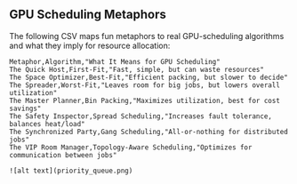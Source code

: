 ## GPU Scheduling Metaphors

The following CSV maps fun metaphors to real GPU-scheduling algorithms and what they imply for resource allocation:

```csv
Metaphor,Algorithm,"What It Means for GPU Scheduling"
The Quick Host,First-Fit,"Fast, simple, but can waste resources"
The Space Optimizer,Best-Fit,"Efficient packing, but slower to decide"
The Spreader,Worst-Fit,"Leaves room for big jobs, but lowers overall utilization"
The Master Planner,Bin Packing,"Maximizes utilization, best for cost savings"
The Safety Inspector,Spread Scheduling,"Increases fault tolerance, balances heat/load"
The Synchronized Party,Gang Scheduling,"All-or-nothing for distributed jobs"
The VIP Room Manager,Topology-Aware Scheduling,"Optimizes for communication between jobs"

![alt text](priority_queue.png)